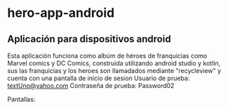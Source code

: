 # hero-app-android
## Aplicación para dispositivos android
Esta aplicación funciona como albúm de héroes de franquicias como Marvel comics y DC Comics,
construida utilizando android studio y kotlin, sus las franquicias y los heroes son llamadados mediante
"recycleview" y cuenta con una pantalla de inicio de sesion
Usuario de prueba:
textUno@yahoo.com
Contraseña de prueba:
Password02

Pantallas:
